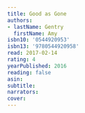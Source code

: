 ```yaml
---
title: Good as Gone
authors:
- lastName: Gentry
  firstName: Amy
isbn10: '0544920953'
isbn13: '9780544920958'
read: 2017-02-14
rating: 4
yearPublished: 2016
reading: false
asin:
subtitle:
narrators:
cover:
---
```

